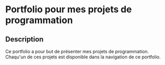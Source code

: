 # Portfolio pour mes projets de programmation
## Description
Ce portfolio a pour but de présenter mes projets de programmation. Chaqu'un de ces projets est disponible dans la navigation de ce portfolio.